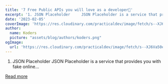 ```yaml
---
title: '7 Free Public APIs you will love as a developer💖'
excerpt: '1. JSON Placeholder     JSON Placeholder is a service that provides you with fake online...'
date: '2023-02-05'
coverImage: 'https://res.cloudinary.com/practicaldev/image/fetch/s--XJ6Va50e--/c_imagga_scale,f_auto,fl_progressive,h_420,q_auto,w_1000/https://dev-to-uploads.s3.amazonaws.com/uploads/articles/enm4ywsdmx5dkjngof9l.png'
author:
  name: Koders
  picture: "assets/blog/authors/koders.png"
ogImage:
  url: 'https://res.cloudinary.com/practicaldev/image/fetch/s--XJ6Va50e--/c_imagga_scale,f_auto,fl_progressive,h_420,q_auto,w_1000/https://dev-to-uploads.s3.amazonaws.com/uploads/articles/enm4ywsdmx5dkjngof9l.png'
---
```


1. JSON Placeholder     JSON Placeholder is a service that provides you with fake online...

[Read more](https://dev.to/ruppysuppy/7-free-public-apis-you-will-love-as-a-developer-166p)
